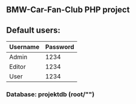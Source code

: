 ## BMW-Car-Fan-Club PHP project

## Default users:

| Username | Password |
| -------- | -------- |
| Admin    | 1234     |
| Editor   | 1234     |
| User     | 1234     |

### Database: projektdb (root/"")
